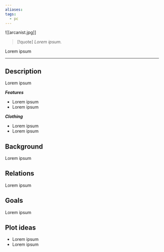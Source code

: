 ```yaml
---
aliases: 
tags:
  - pc
---
```

![[arcanist.jpg]]

>[!quote]
>_Lorem ipsum._

Lorem ipsum

---
## Description
Lorem ipsum

***Features***
- Lorem ipsum
- Lorem ipsum

***Clothing***
- Lorem ipsum
- Lorem ipsum
## Background
Lorem ipsum
## Relations
Lorem ipsum
## Goals
Lorem ipsum
## Plot ideas
- Lorem ipsum
- Lorem ipsum

